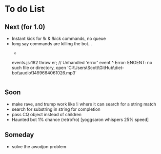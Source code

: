 # To do List

## Next (for 1.0)
- Instant kick for !k & !kick commands, no queue
- long say commands are killing the bot...
  - ```
  events.js:182
        throw er; // Unhandled 'error' event
        ^
        Error: ENOENT: no such file or directory, open 'C:\Users\Scott\GitHub\diet-bot\audio\1499664061026.mp3'
  ```

## Soon
- make rave, and trump work like !i where it can search for a string match
- search for substring in string for completion
- pass CQ object instead of children
- Haunted bot 1% chance (retrofro) [yoggsaron whispers 25% speed]

## Someday
- solve the awodjon problem
